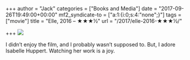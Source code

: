 +++
author = "Jack"
categories = ["Books and Media"]
date = "2017-09-26T19:49:00+00:00"
mf2_syndicate-to = ["a:1:{i:0;s:4:\"none\";}"]
tags = ["movie"]
title = "Elle, 2016 – ★★★½"
url = "/2017/elle-2016-★★★½/"

+++
<img class="alignleft" src="https://a.ltrbxd.com/resized/sm/upload/x1/4u/2c/ea/aRomjtoVqEZRjDHgLNvtj7c8ixG-0-150-0-225-crop.jpg?k=183e67a8ba" />

I didn&#8217;t enjoy the film, and I probably wasn&#8217;t supposed to. But, I adore Isabelle Huppert. Watching her work is a joy.